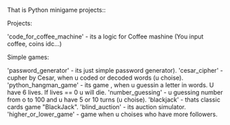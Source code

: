 That is Python minigame projects::

Projects:

'code_for_coffee_machine' - its a logic for Coffee mashine (You input coffee, coins idc...)



Simple games:

'password_generator' - its just simple password generator).
'cesar_cipher' - cupher by Cesar, when u coded or decoded words (u choise).
'python_hangman_game' - its game , when u guessin a letter in words. U have 6 lives. If lives == 0 u will die.
'number_guessing' - u guessing number from o to 100 and u have 5 or 10 turns (u choise).
'blackjack' - thats classic cards game "BlackJack".
'blind_auction' - its auction simulator.
'higher_or_lower_game' - game when u choises who have more followers.
